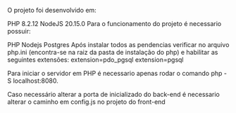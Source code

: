 O projeto foi desenvolvido em:

PHP 8.2.12
NodeJS 20.15.0
Para o funcionamento do projeto é necessario possuir:

PHP
Nodejs
Postgres
Após instalar todos as pendencias verificar no arquivo php.ini (encontra-se na raiz da pasta de instalação do php) e habilitar as seguintes extensões: extension=pdo_pgsql extension=pgsql

Para iniciar o servidor em PHP é necessario apenas rodar o comando php -S localhost:8080.

Caso necessário alterar a porta de inicializado do back-end é necessario alterar o caminho em config.js no projeto do front-end
